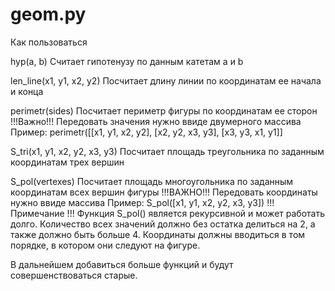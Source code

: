 # geom.py
Как пользоваться

hyp(a, b)
Считает гипотенузу по данным катетам a и b


len_line(x1, y1, x2, y2)
Посчитает длину линии по координатам ее начала и конца


perimetr(sides)
Посчитает периметр фигуры по координатам ее сторон
!!!Важно!!! Передовать значения нужно ввиде двумерного массива
Пример: perimetr([[x1, y1, x2, y2], [x2, y2, x3, y3], [x3, y3, x1, y1]]


S_tri(x1, y1, x2, y2, x3, y3)
Посчитает площадь треугольника по заданным координатам трех вершин


S_pol(vertexes)
Посчитает площадь многоугольника по заданным координатам всех вершин фигуры
!!!ВАЖНО!!! Передовать координаты нужно ввиде массива
Пример: S_pol([x1, y1, x2, y2, x3, y3])
!!! Примечание !!! Функция S_pol() является рекурсивной и может работать долго.
Количество всех значений должно без остатка делиться на 2, а также должно быть больше 4.
Координаты должны вводиться в том порядке, в котором они следуют на фигуре.


В дальнейшем добавиться больше функций и будут совершенствоваться старые.
